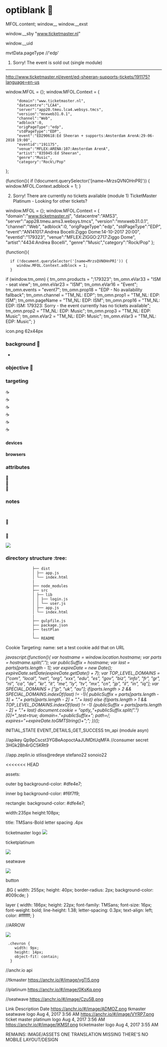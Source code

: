 # optiblank  :rocket:

MFOL.content;
window__
window.__exst

window.__sby 
"www.ticketmaster.nl"

window.__uid


mvtData.pageType //'edp'


1) Sorry! The event is sold out (single module)
-----------------------------------------------
http://www.ticketmaster.nl/event/ed-sheeran-supports-tickets/191175?language=en-us

window.MFOL = {};
   window.MFOL.Context = {

         "domain":"www.ticketmaster.nl",
         "datacentre":"LCA4",
         "server":"app20.tmeu.lca4.websys.tmcs",
         "version":"mnxweb31.0.1",
         "channel":"Web",
         "adblock":0,
         "origPageType":"edp",
         "stdPageType":"EDP",
         "event":"ED290618:Ed Sheeran + supports:Amsterdam ArenA:29-06-2018 19:00",
         "eventid":"191175",
         "venue":"MFLEX:ARENA:107:Amsterdam ArenA",
         "artist":"835945:Ed Sheeran",
         "genre":"Music",
         "category":"Rock\/Pop"
   };

   (function(){
      if (!document.querySelector('[name=MrzsQVNOHnPR]')) {
         window.MFOL.Context.adblock = 1;
      }


2) Sorry! There are currently no tickets available (module 1)
   TicketMaster Platinum - Looking for other tickets?

window.MFOL = {};
   window.MFOL.Context = {
         "domain":"www.ticketmaster.nl",
         "datacentre":"AMS3",
         "server":"app28.tmeu.ams3.websys.tmcs",
         "version":"mnxweb31.0.1",
         "channel":"Web",
         "adblock":0,
         "origPageType":"edp",
         "stdPageType":"EDP",
         "event":"AN141017:Andrea Bocelli:Ziggo Dome:14-10-2017 20:00",
         "eventid":"179323",
         "venue":"MFLEX:ZIGGO:2717:Ziggo Dome",
         "artist":"4434:Andrea Bocelli",
         "genre":"Music","category":"Rock\/Pop"
   };

   (function(){

      if (!document.querySelector('[name=MrzsQVNOHnPR]')) {
         window.MFOL.Context.adblock = 1;
      }   



if (window.tm_omn) {
tm_omn.products = ";179323";
tm_omn.eVar33 = "ISM - seat view";
tm_omn.eVar23 = "ISM";
tm_omn.eVar16 = "Event";
tm_omn.events = "event7";
tm_omn.prop18 = "EDP - No availability fallback";
tm_omn.channel = "TM_NL: EDP";
tm_omn.prop1 = "TM_NL: EDP: ISM";
tm_omn.pageName = "TM_NL: EDP: ISM";
tm_omn.prop16 = "TM_NL: EDP: ISM: 179323: Sorry - the event currently has no tickets available";
tm_omn.prop2 = "TM_NL: EDP: Music";
tm_omn.prop3 = "TM_NL: EDP: Music";
tm_omn.eVar2 = "TM_NL: EDP: Music";
tm_omn.eVar3 = "TM_NL: EDP: Music";
} 

icon.png
62x44px





### background  :bell:
- 


### objective :book:


### targeting
   :coffee:          
   :coffee:         
  :coffee:        
  :coffee:         
  :coffee:         
  :coffee:            

#### devices


#### browsers

### attributes
 :pill:        
 :pill:          
 :pill:          


### notes


<br/>

<kbd></kbd>  :rocket:     

![]() 


<kbd></kbd>  :rocket:     

![](/) 



### directory structure :tree:

```
			├── dist
			│ ├── app.js
			│ └── index.html
			|
			├── node_modules
			├── src
			│ ├── lib
			│ │ ├── login.js
			│ │ └── user.js
			│ ├── app.js
			│ └── index.html
			|
			├── gulpfile.js
			├── package.json
			├── testPlan
			|
			└── README

```
Cookie Targeting:
name: set a test cookie
add that on URL

<em>javascript:(function(){ var hostname = window.location.hostname; var parts = hostname.split("."); var publicSuffix = hostname; var last = parts[parts.length - 1]; var expireDate = new Date(); expireDate.setDate(expireDate.getDate() + 7); var TOP_LEVEL_DOMAINS = ["com", "local", "net", "org", "xxx", "edu", "es", "gov", "biz", "info", "fr", "gr", "nl", "ca", "de", "kr", "it", "me", "ly", "tv", "mx", "cn", "jp", "il", "in", "iq"]; var SPECIAL_DOMAINS = ["jp", "uk", "au"]; if(parts.length > 2 && SPECIAL_DOMAINS.indexOf(last) != -1){ publicSuffix = parts[parts.length - 3] + "."+ parts[parts.length - 2] + "."+ last} else if(parts.length > 1 && TOP_LEVEL_DOMAINS.indexOf(last) != -1) {publicSuffix = parts[parts.length - 2] + "."+ last} document.cookie = "optly_"+publicSuffix.split(".")[0]+"_test=true; domain=."+publicSuffix+"; path=/; expires="+expireDate.toGMTString()+";"; })();</em>

INITIAL_STATE
EVENT_DETAILS_GET_SUCCESS
tm_api (module asyn)

//apikey
Qp9pCscst3YGBeAopoctAaJUMDtUqMFA
//consumer secret
3HGk2Bh4rGC5KRt9

//app.zeplin.io
stliss@redeye
stefano22
sonoio22



<<<<<<< HEAD


assets:

outer bg 
background-color: #dfe4e7;

inner bg
background-color: #f6f7f9;


rectangle:
 background-color: #dfe4e7;

 width:235px
 height:108px;


title: TMSans-Bold
letter spacing .4px



ticketmaster logo
<img src="img/tmint-brandmark-white-cmyk.png"
     srcset="img/tmint-brandmark-white-cmyk@2x.png 2x,
             img/tmint-brandmark-white-cmyk@3x.png 3x"
     class="TMINT-Brandmark-White-CMYK">

ticketplatinum

<img src="img/tmint-brandmark-white-cmyk.png"
     srcset="img/tmint-brandmark-white-cmyk@2x.png 2x,
             img/tmint-brandmark-white-cmyk@3x.png 3x"
     class="TMINT-Brandmark-White-CMYK">

seatwave

<img src="img/grey.png"
     srcset="img/grey@2x.png 2x,
             img/grey@3x.png 3x"
     class="grey">



button

.BG {
  width: 255px;
  height: 40px;
  border-radius: 2px;
  background-color: #009cde;
}

layer {
  width: 186px;
  height: 22px;
  font-family: TMSans;
  font-size: 16px;
  font-weight: bold;
  line-height: 1.38;
  letter-spacing: 0.3px;
  text-align: left;
  color: #ffffff;
}

//ARROW

<img src="img/chevron.png"
     srcset="img/chevron@2x.png 2x,
             img/chevron@3x.png 3x"
     class="chevron">

     .chevron {
        width: 9px;
        height: 14px;
        object-fit: contain;
      }


//anchr.io api

//tkmaster
https://anchr.io/#/image/vgTI5.png

//platinum
https://anchr.io/#/image/0KsKq.png

//seatwave
https://anchr.io/#/image/Czu5B.png



Link                                Description                   Date
https://anchr.io/#/image/ADMOZ.png  tkmaster seatwave logo        Aug 4, 2017 3:56 AM 
https://anchr.io/#/image/VYRP7.png  ticket master platinum logo   Aug 4, 2017 3:56 AM 
https://anchr.io/#/image/IKMSf.png  ticketmaster logo             Aug 4, 2017 3:55 AM







REMAINS:
IMAGE/ASSETS
ONE TRANSLATION MISSING
THERE'S NO MOBILE LAYOUT/DESIGN


